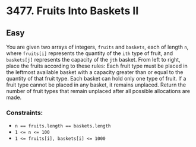 # 3477. Fruits Into Baskets II

## Easy

You are given two arrays of integers, `fruits` and `baskets`, each of length `n`, where `fruits[i]` represents the
quantity of the `ith` type of fruit, and `baskets[j]` represents the capacity of the `jth` basket. From left to right,
place the fruits according to these rules: Each fruit type must be placed in the leftmost available basket with a
capacity greater than or equal to the quantity of that fruit type. Each basket can hold only one type of fruit. If a
fruit type cannot be placed in any basket, it remains unplaced. Return the number of fruit types that remain unplaced
after all possible allocations are made.

### Constraints:

- `n == fruits.length == baskets.length`
- `1 <= n <= 100`
- `1 <= fruits[i], baskets[i] <= 1000`
